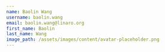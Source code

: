 ```yaml
---
name: Baolin Wang
username: baolin.wang
email: baolin.wang@linaro.org
first_name: Baolin
last_name: Wang
image_path: /assets/images/content/avatar-placeholder.png
---
```

